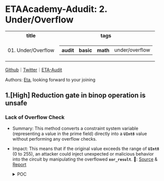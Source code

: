 # ETAAcademy-Adudit: 2. Under/Overflow

<table>
  <tr>
    <th>title</th>
    <th>tags</th>
  </tr>
  <tr>
    <td>01. Under/Overflow</td>
    <td>
      <table>
        <tr>
          <th>audit</th>
          <th>basic</th>
          <th>math</th>
          <td>under/overflow</td>
        </tr>
      </table>
    </td>
  </tr>
</table>

[Github](https://github.com/ETAAcademy)｜[Twitter](https://twitter.com/ETAAcademy)｜[ETA-Audit](https://github.com/ETAAcademy/ETAAcademy-Audit)

Authors: [Eta](https://twitter.com/pwhattie), looking forward to your joining

## 1.[High] Reduction gate in binop operation is unsafe

### Lack of Overflow Check

- Summary: This method converts a constraint system variable (representing a value in the prime field) directly into a **`UInt8`** value without performing any overflow checks.

- Impact: This means that if the original value exceeds the range of **`UInt8`** (0 to 255), an attacker could inject unexpected or malicious behavior into the circuit by manipulating the overflowed **`xor_result`**.
  🐬: [Source](https://github.com/code-423n4/2023-10-zksync-findings/issues/679) & [Report](https://code4rena.com/reports/2023-10-zksync)

  <details><summary>POC</summary>

  ```rust

    let mut composite_result = [Variable::placeholder(); 32];
    for ((a, b), dst) in a.iter().zip(b.iter()).zip(composite_result.iter_mut()) {
        let [result] = cs.perform_lookup::<2, 1>(table_id, &[a.get_variable(), b.get_variable()]);
        *dst = result;
    }

    At first, we perform a lookup to get the composite result for and, or and xor.


    for (src, decomposition) in composite_result.iter().zip(all_results.array_chunks::<3>()) {
        if cs.gate_is_allowed::<ReductionGate<F, 4>>() {
            let mut gate = ReductionGate::<F, 4>::empty();
            gate.params = ReductionGateParams {
                reduction_constants: [F::SHIFTS[0], F::SHIFTS[16], F::SHIFTS[32], F::ZERO],
            };
            gate.reduction_result = *src;
            gate.terms = [
                decomposition[0],
                decomposition[1],
                decomposition[2],
                zero_var,
            ];
            gate.add_to_cs(cs);
        }


    for (((and, or), xor), src) in and_results
    .iter_mut()
    .zip(or_results.iter_mut())
    .zip(xor_results.iter_mut())
    .zip(all_results.array_chunks::<3>())
    {
    *and = src[0];
    *or = src[1];
    \*xor = src[2];
    }
    let and_results = and_results.map(|el| unsafe { UInt8::from_variable_unchecked(el) });
    let or_results = or_results.map(|el| unsafe { UInt8::from_variable_unchecked(el) });
    let xor_results = xor_results.map(|el| unsafe { UInt8::from_variable_unchecked(el) });
    Finally, we get three separate results from all_results.



    for source*set in all_results.array_chunks::<3>() {
    // value is irrelevant, it's just a range check
    let *: [Variable; 1] = cs.perform_lookup::<2, 1>(table_id, &[source_set[0], source_set[1]]);
    }


  ```

</details>
